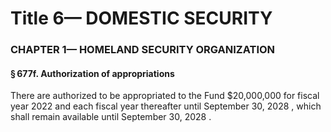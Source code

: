 
# Title 6— DOMESTIC SECURITY
### CHAPTER 1— HOMELAND SECURITY ORGANIZATION
#### § 677f. Authorization of appropriations

There are authorized to be appropriated to the Fund $20,000,000 for fiscal year 2022 and each fiscal year thereafter until September 30, 2028 , which shall remain available until September 30, 2028 .
